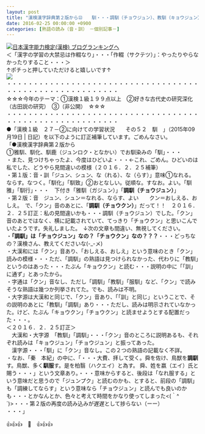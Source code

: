 ```yaml
---
layout: post
title: "漢検漢字辞典第２版から㉒　　馴・・・調馴（チョウジュン）、教馴（キョウジュン）・・・"
date: 2016-02-25 00:00:00 +0900
categories: [熟語の読み（音・訓）　－個別記事－]
---
```


[![](/syuusyuu9701/assets/images/漢検漢字辞典第２版から㉒-馴・・・調馴（チョウジュン）、教馴（キョウジュン）・・・-br_c_3028_1.gif)](http://blog.with2.net/link.php?1659096:3028 "日本漢字能力検定(漢検) ブログランキングへ")[日本漢字能力検定(漢検) ブログランキングへ](http://blog.with2.net/link.php?1659096:3028)  
＜「漢字の学習の大禁忌は作輟なり」・・・「作輟（サクテツ）」：やったりやらなかったりすること・・・＞  
↑ポチっと押していただけると嬉しいです↑   
![](/syuusyuu9701/assets/images/漢検漢字辞典第２版から㉒-馴・・・調馴（チョウジュン）、教馴（キョウジュン）・・・-87ee2aabaa55df785425dc0cf98b8c3b.png)  
・・・・・・・・・・・・・・・・・・・・・・・・・・・・・・・・・・・・・・・・・・・・・・・・・・・・・・・・・  
☆☆☆今年のテーマ：①漢検１級１９９点以上　②好きな古代史の研究深化（古田説の研究）　③（非公開）　☆☆☆　　  
・・・・・・・・・・・・・・・・・・・・・・・・・・・・・・・・・・・・・・・・・・・・・・・・・・・・・・・・・  
●「漢検１級　２７－②に向けての学習状況　　その５２　馴　」（2015年09月19日 | 日記）を以下のように訂正補筆しています。ごめんなさい。  
「●漢検漢字辞典第２版から  
①雅馴、馴化、馴鹿（ジュンロク・となかい）でお馴染みの「馴」・・・  
・また、見つけちゃったよ、今度はひどいよ・・・←これ、ごめん。ひどいのは私でした、どうやら見間違いの模様（２０１６．２．２５補筆）  
・第１版：音・訓「ジュン、シュン、な（れる）、な（らす）」意味①なれる。ならす。なつく。「馴化」「馴致」②おとなしい。従順な。すなお。よい。「馴雅」「馴行」・・・　下付き「雅馴（ガジュン）」「**調馴（チョウジュン）**」  
・第２版：音　ジュン、シュン＝なれる、ならす、よい　　クン＝おしえる、おしえ。　で、「クン」音のあとに、「**調馴（チョウクン）**」だって！！　２０１６．２．２５訂正：私の見間違いかも・・・調馴（チョウジュン）でした。「クン」音のあとではなく、横に記載されていて、てっきり「チョウクン」と思いこんでいたようです。失礼しました。　↓次の文章も間違い、無視してください。  
・**「調馴」は「チョウジュン」なの？「チョウクン」なの？？？**・・・どっちなの？漢検さん、教えてくださいな(-\_-メ)  
・大漢和には「クン」音あり、「おしえる、おしえ」という意味のとき「クン」読みの模様・・・ただ、「調馴」の熟語は見つけられなかった、代わりに「教馴」というのはあった・・・たぶん「キョウクン」と読む・・・説明の中に「「訓」に通ず」とあったから。  
・字通は「クン」音なし、ただし「調馴」「教馴」「服馴」など、「クン」で読みそうな熟語は幾つか列挙されてた。でも、読みは不明。  
・大字源は大漢和と同じで、「クン」音あり、「「訓」と同じ」ということで、その説明のあとに「教馴」「調馴」あり・・・ただし、読みは明示されていなかった。けど、たぶん「キョウクン」「チョウクン」と読ませようとする配置だった・・・。  
＜２０１６．２．２５訂正＞  
　大漢和・大字源　「教馴」「調馴」・・・「クン」音のところに説明あるも、それぞれ読みは「キョウジュン」「チョウジュン」と振ってあった。  
　漢字源・・・「馴」に「クン」音なし。この２つの熟語の記載なく不詳。  
・なお、「秦　本紀」の中に、「・・・大費、拝して受く。舜を佐け、鳥獣を**調馴**す。鳥獣、多く**馴服**す。是を柏翳（ハクエイ）と為す。 舜、姓を嬴（エイ）氏と賜う・・・」という文章あり。・・・意味からすると、後段は「なれ服する」という意味だと思うので「ジュンプク」と読むのかも、とすると、前段の「調馴」も「調練してならす」という意味なら「チョウジュン」と読んでも良いのかも・・・とかなんとか、色々と考えて時間をかなり使ってしまった<(｀^´)>・・・第２版の再度の読み込みが遅遅として捗らない（ーー）  
・・・」  
  
👍👍👍　🐒　👍👍👍